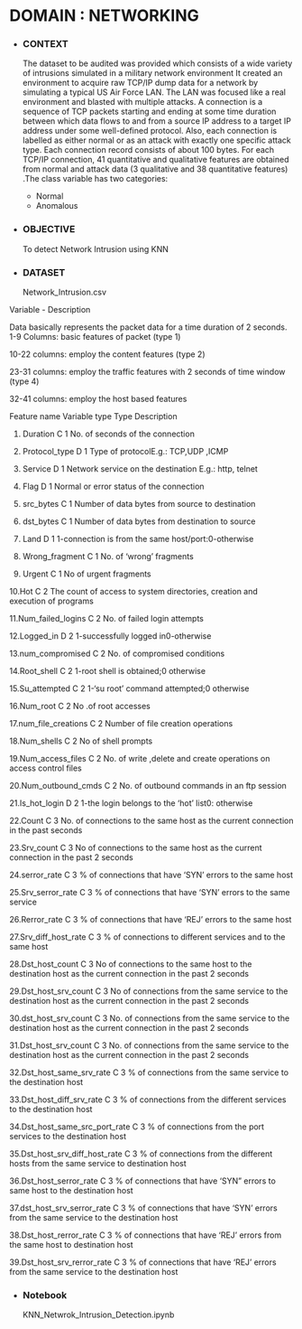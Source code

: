 # DOMAIN : NETWORKING   


- ### CONTEXT
  The dataset to be audited was provided which consists of a wide variety of intrusions simulated in a military network environment It created an 
  environment to acquire raw TCP/IP dump data for a network by simulating a typical US Air Force LAN. The LAN was focused like a real environment 
  and blasted with multiple attacks. A connection is a sequence of TCP packets starting and ending at some time duration between which data flows
  to and from a source IP address to a target IP address under some well-defined protocol. Also, each connection is labelled as either normal or as
  an attack with exactly one specific attack type. Each connection record consists of about 100 bytes. For each TCP/IP connection, 41 quantitative 
  and qualitative features are obtained from normal and attack data (3 qualitative and 38 quantitative features) .The class variable has two 
  categories: 
  - Normal 
  - Anomalous


- ### OBJECTIVE
  To detect Network Intrusion using KNN

- ### DATASET
  Network_Intrusion.csv

Variable - Description 

Data basically represents the packet data for a time duration of 2 seconds. 1-9 Columns: basic features of packet (type 1)

10-22 columns: employ the content features (type 2)

23-31 columns: employ the traffic features with 2 seconds of time window (type 4)

32-41 columns: employ the host based features

Feature name Variable type Type Description

1. Duration C 1 No. of seconds of the connection

2. Protocol_type D 1 Type of protocolE.g.: TCP,UDP ,ICMP

3. Service D 1 Network service on the destination E.g.: http, telnet

4. Flag D 1 Normal or error status of the connection

5. src_bytes C 1 Number of data bytes from source to destination

6. dst_bytes C 1 Number of data bytes from destination to source

7. Land D 1 1-connection is from the same host/port:0-otherwise

8. Wrong_fragment C 1 No. of ‘wrong’ fragments

9. Urgent C 1 No of urgent fragments

10.Hot C 2 The count of access to system directories, creation and execution of programs

11.Num_failed_logins C 2 No. of failed login attempts

12.Logged_in D 2 1-successfully logged in0-otherwise

13.num_compromised C 2 No. of compromised conditions

14.Root_shell C 2 1-root shell is obtained;0 otherwise

15.Su_attempted C 2 1-‘su root’ command attempted;0 otherwise

16.Num_root C 2 No .of root accesses

17.num_file_creations C 2 Number of file creation operations

18.Num_shells C 2 No of shell prompts

19.Num_access_files C 2 No. of write ,delete and create operations on access control files

20.Num_outbound_cmds C 2 No. of outbound commands in an ftp session

21.Is_hot_login D 2 1-the login belongs to the ‘hot’ list0: otherwise

22.Count C 3 No. of connections to the same host as the current connection in the past seconds

23.Srv_count C 3 No of connections to the same host as the current connection in the past 2 seconds

24.serror_rate C 3 % of connections that have ‘SYN’ errors to the same host

25.Srv_serror_rate C 3 % of connections that have ‘SYN’ errors to the same service

26.Rerror_rate C 3 % of connections that have ‘REJ’ errors to the same host

27.Srv_diff_host_rate C 3 % of connections to different services and to the same host

28.Dst_host_count C 3 No of connections to the same host to the destination host as the current connection in the past 2 seconds

29.Dst_host_srv_count C 3 No of connections from the same service to the destination host as the current connection in the past 2 seconds

30.dst_host_srv_count C 3 No. of connections from the same service to the destination host as the current connection in the past 2 seconds

31.Dst_host_srv_count C 3 No. of connections from the same service to the destination host as the current connection in the past 2 seconds

32.Dst_host_same_srv_rate C 3 % of connections from the same service to the destination host

33.Dst_host_diff_srv_rate C 3 % of connections from the different services to the destination host

34.Dst_host_same_src_port_rate C 3 % of connections from the port services to the destination host

35.Dst_host_srv_diff_host_rate C 3 % of connections from the different hosts from the same service to destination host

36.Dst_host_serror_rate C 3 % of connections that have ‘SYN” errors to same host to the destination host

37.dst_host_srv_serror_rate C 3 % of connections that have ‘SYN’ errors from the same service to the destination host

38.Dst_host_rerror_rate C 3 % of connections that have ‘REJ’ errors from the same host to destination host

39.Dst_host_srv_rerror_rate C 3 % of connections that have ‘REJ’ errors from the same service to the destination host


- ### Notebook
  KNN_Netwrok_Intrusion_Detection.ipynb